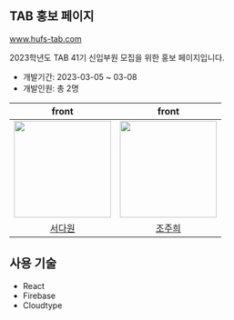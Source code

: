 ## TAB 홍보 페이지

www.hufs-tab.com

2023학년도 TAB 41기 신입부원 모집을 위한 홍보 페이지입니다.
- 개발기간: 2023-03-05 ~ 03-08
- 개발인원: 총 2명

|front|front|
|:---:|:---:|
|<img src="https://github.com/Dawon00.png" width="170">|<img src="https://github.com/juhui88.png" width="170">|
|[서다원](https://github.com/Dawon00)|[조주희](https://github.com/juhui88)|

## 사용 기술
- React
- Firebase
- Cloudtype
